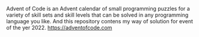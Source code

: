Advent of Code is an Advent calendar of small programming puzzles for a variety of skill sets and skill levels that can be solved in any programming language you like. 
And this repository contens my way of solution for event of the yer 2022.
https://adventofcode.com

